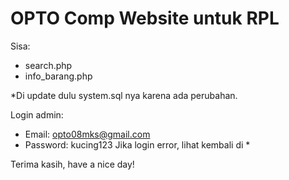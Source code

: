 # OPTO Comp Website untuk RPL

Sisa:
- search.php
- info_barang.php

*Di update dulu system.sql nya karena ada perubahan.

Login admin:
- Email: opto08mks@gmail.com
- Password: kucing123
Jika login error, lihat kembali di *

Terima kasih, have a nice day!